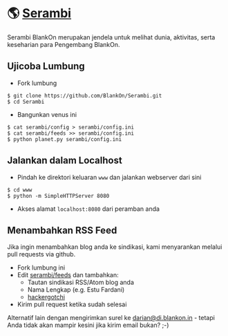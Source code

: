 # 🌎 [Serambi](http://serambi.blankonlinux.or.id)

Serambi BlankOn merupakan jendela untuk melihat dunia, aktivitas, serta keseharian para Pengembang BlankOn.

## Ujicoba Lumbung
* Fork lumbung  
```
$ git clone https://github.com/BlankOn/Serambi.git
$ cd Serambi
```
* Bangunkan venus ini  
```
$ cat serambi/config > serambi/config.ini
$ cat serambi/feeds >> serambi/config.ini
$ python planet.py serambi/config.ini
```

## Jalankan dalam Localhost
* Pindah ke direktori keluaran `www` dan jalankan webserver dari sini  
```
$ cd www
$ python -m SimpleHTTPServer 8080
```
* Akses alamat `localhost:8080` dari peramban anda

## Menambahkan RSS Feed
Jika ingin menambahkan blog anda ke sindikasi, kami menyarankan melalui pull requests via github. 

* Fork lumbung ini
* Edit [serambi/feeds](https://github.com/blankon/serambi/blob/master/serambi/feeds) dan tambahkan:
  * Tautan sindikasi RSS/Atom blog anda
  * Nama Lengkap (e.g. Estu Fardani)
  * [hackergotchi](https://en.wikipedia.org/wiki/Hackergotchi)
* Kirim pull request ketika sudah selesai

Alternatif lain dengan mengirimkan surel ke darian@di.blankon.in - tetapi Anda tidak akan mampir kesini jika kirim email bukan? ;-)
